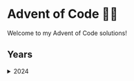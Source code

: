 
# Advent of Code 🎄🎁
Welcome to my Advent of Code solutions!

## Years

<details>
<summary>2024</summary>

#### 🦫 Go Solutions

| Day | Problem | Solution (Part 1) | Solution (Part 2) |
|-----|---------|-------------------|-------------------|
| 1 | [Day 1: Historian Hysteria](https://adventofcode.com/2024/day/1) | [Part 1 Solution](./2024/go/1/part1.go) | [Part 2 Solution](./2024/go/1/part2.go) |
| 2 | [Day 2: Red-Nosed Reports](https://adventofcode.com/2024/day/2) | [Part 1 Solution](./2024/go/2/part1.go) | [Part 2 Solution](./2024/go/2/part2.go) |
| 3 | [Day 3: Mull It Over](https://adventofcode.com/2024/day/3) | [Part 1 Solution](./2024/go/3/part1.go) | [Part 2 Solution](./2024/go/3/part2.go) |
| 4 | [Day 4: Ceres Search](https://adventofcode.com/2024/day/4) | [Part 1 Solution](./2024/go/4/part1.go) | [Part 2 Solution](./2024/go/4/part2.go) |
| 5 | [Day 5: Print Queue](https://adventofcode.com/2024/day/5) | [Part 1 Solution](./2024/go/5/part1.go) | [Part 2 Solution](Not Available) |
| 6 | [Day 6: Guard Gallivant](https://adventofcode.com/2024/day/6) | [Part 1 Solution](./2024/go/6/part1.go) | [Part 2 Solution](./2024/go/6/part2.go) |
| 7 | [Day 7: Bridge Repair](https://adventofcode.com/2024/day/7) | [Part 1 Solution](./2024/go/7/part1.go) | [Part 2 Solution](./2024/go/7/part2.go) |
#### 🐍 Python Solutions

| Day | Problem | Solution (Part 1) | Solution (Part 2) |
|-----|---------|-------------------|-------------------|
| 1 | [Day 1: Historian Hysteria](https://adventofcode.com/2024/day/1) | [Part 1 Solution](./2024/python/1/part1.py) | [Part 2 Solution](./2024/python/1/part2.py) |
| 2 | [Day 2: Red-Nosed Reports](https://adventofcode.com/2024/day/2) | [Part 1 Solution](./2024/python/2/part1.py) | [Part 2 Solution](./2024/python/2/part2.py) |
| 3 | [Day 3: Mull It Over](https://adventofcode.com/2024/day/3) | [Part 1 Solution](./2024/python/3/part1.py) | [Part 2 Solution](./2024/python/3/part2.py) |
| 4 | [Day 4: Ceres Search](https://adventofcode.com/2024/day/4) | [Part 1 Solution](./2024/python/4/part1.py) | [Part 2 Solution](./2024/python/4/part2.py) |
| 5 | [Day 5: Print Queue](https://adventofcode.com/2024/day/5) | [Part 1 Solution](./2024/python/5/part1.py) | [Part 2 Solution](./2024/python/5/part2.py) |
| 6 | [Day 6: Guard Gallivant](https://adventofcode.com/2024/day/6) | [Part 1 Solution](./2024/python/6/part1.py) | [Part 2 Solution](./2024/python/6/part2.py) |
| 7 | [Day 7: Bridge Repair](https://adventofcode.com/2024/day/7) | [Part 1 Solution](./2024/python/7/part1.py) | [Part 2 Solution](./2024/python/7/part2.py) |
| 8 | [Day 8: Resonant Collinearity](https://adventofcode.com/2024/day/8) | [Part 1 Solution](./2024/python/8/part1.py) | [Part 2 Solution](./2024/python/8/part2.py) |
| 9 | [Day 9: Disk Fragmenter](https://adventofcode.com/2024/day/9) | [Part 1 Solution](./2024/python/9/part1.py) | [Part 2 Solution](./2024/python/9/part2.py) |
| 10 | [Day 10: Hoof It](https://adventofcode.com/2024/day/10) | [Part 1 Solution](./2024/python/10/part1.py) | [Part 2 Solution](./2024/python/10/part2.py) |
| 11 | [Day 11: Plutonian Pebbles](https://adventofcode.com/2024/day/11) | [Part 1 Solution](./2024/python/11/part1.py) | [Part 2 Solution](./2024/python/11/part2.py) |
| 12 | [Day 12: Garden Groups](https://adventofcode.com/2024/day/12) | [Part 1 Solution](./2024/python/12/part1.py) | [Part 2 Solution](./2024/python/12/part2.py) |
| 13 | [Day 13: Claw Contraption](https://adventofcode.com/2024/day/13) | [Part 1 Solution](./2024/python/13/part1.py) | [Part 2 Solution](./2024/python/13/part2.py) |

</details>
